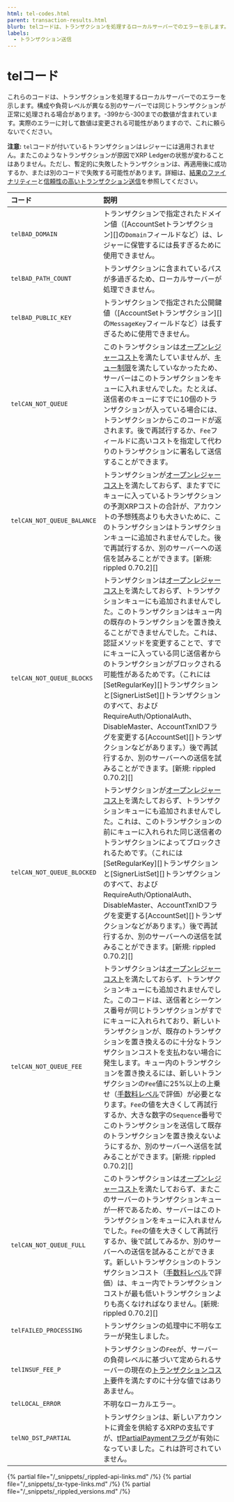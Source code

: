 ```yaml
---
html: tel-codes.html
parent: transaction-results.html
blurb: telコードは、トランザクションを処理するローカルサーバーでのエラーを示します。
labels:
  - トランザクション送信
---
```

# telコード

これらのコードは、トランザクションを処理するローカルサーバーでのエラーを示します。構成や負荷レベルが異なる別のサーバーでは同じトランザクションが正常に処理される場合があります。-399から-300までの数値が含まれています。実際のエラーに対して数値は変更される可能性がありますので、これに頼らないでください。

**注意:** `tel`コードが付いているトランザクションはレジャーには適用されません。またこのようなトランザクションが原因でXRP Ledgerの状態が変わることはありません。ただし、暫定的に失敗したトランザクションは、再適用後に成功するか、または別のコードで失敗する可能性があります。詳細は、[結果のファイナリティー](finality-of-results.html)と[信頼性の高いトランザクション送信](reliable-transaction-submission.html)を参照してください。

| コード                  | 説明                                          |
|:----------------------|:-----------------------------------------------------|
| `telBAD_DOMAIN`        | トランザクションで指定されたドメイン値（[AccountSetトランザクション][]の`Domain`フィールドなど）は、レジャーに保管するには長すぎるために使用できません。 |
| `telBAD_PATH_COUNT`    | トランザクションに含まれているパスが多過ぎるため、ローカルサーバーが処理できません。 |
| `telBAD_PUBLIC_KEY`   | トランザクションで指定された公開鍵値（[AccountSetトランザクション][]の`MessageKey`フィールドなど）は長すぎるために使用できません。 |
| `telCAN_NOT_QUEUE`    | このトランザクションは[オープンレジャーコスト](transaction-cost.html)を満たしていませんが、[キュー制限](transaction-queue.html#キューの制約事項)を満たしていなかったため、サーバーはこのトランザクションをキューに入れませんでした。たとえば、送信者のキューにすでに10個のトランザクションが入っている場合には、トランザクションからこのコードが返されます。後で再試行するか、`Fee`フィールドに高いコストを指定して代わりのトランザクションに署名して送信することができます。 |
| `telCAN_NOT_QUEUE_BALANCE` | トランザクションが[オープンレジャーコスト](transaction-cost.html)を満たしておらず、またすでにキューに入っているトランザクションの予測XRPコストの合計が、アカウントの予想残高よりも大きいために、このトランザクションはトランザクションキューに追加されませんでした。後で再試行するか、別のサーバーへの送信を試みることができます。[新規: rippled 0.70.2][] |
| `telCAN_NOT_QUEUE_BLOCKS` | トランザクションは[オープンレジャーコスト](transaction-cost.html)を満たしておらず、トランザクションキューにも追加されませんでした。このトランザクションはキュー内の既存のトランザクションを置き換えることができませんでした。これは、認証メソッドを変更することで、すでにキューに入っている同じ送信者からのトランザクションがブロックされる可能性があるためです。（これには[SetRegularKey][]トランザクションと[SignerListSet][]トランザクションのすべて、およびRequireAuth/OptionalAuth、DisableMaster、AccountTxnIDフラグを変更する[AccountSet][]トランザクションなどがあります。）後で再試行するか、別のサーバーへの送信を試みることができます。[新規: rippled 0.70.2][] |
| `telCAN_NOT_QUEUE_BLOCKED` | トランザクションが[オープンレジャーコスト](transaction-cost.html)を満たしておらず、トランザクションキューにも追加されませんでした。これは、このトランザクションの前にキューに入れられた同じ送信者のトランザクションによってブロックされるためです。（これには[SetRegularKey][]トランザクションと[SignerListSet][]トランザクションのすべて、およびRequireAuth/OptionalAuth、DisableMaster、AccountTxnIDフラグを変更する[AccountSet][]トランザクションなどがあります。）後で再試行するか、別のサーバーへの送信を試みることができます。[新規: rippled 0.70.2][] |
| `telCAN_NOT_QUEUE_FEE` | トランザクションは[オープンレジャーコスト](transaction-cost.html)を満たしておらず、トランザクションキューにも追加されませんでした。このコードは、送信者とシーケンス番号が同じトランザクションがすでにキューに入れられており、新しいトランザクションが、既存のトランザクションを置き換えるのに十分なトランザクションコストを支払わない場合に発生します。キュー内のトランザクションを置き換えるには、新しいトランザクションの`Fee`値に25%以上の上乗せ（[手数料レベル](transaction-cost.html#手数料レベル)で評価）が必要となります。`Fee`の値を大きくして再試行するか、大きな数字の`Sequence`番号でこのトランザクションを送信して既存のトランザクションを置き換えないようにするか、別のサーバーへ送信を試みることができます。[新規: rippled 0.70.2][] |
| `telCAN_NOT_QUEUE_FULL` | このトランザクションは[オープンレジャーコスト](transaction-cost.html)を満たしておらず、またこのサーバーのトランザクションキューが一杯であるため、サーバーはこのトランザクションをキューに入れませんでした。`Fee`の値を大きくして再試行するか、後で試してみるか、別のサーバーへの送信を試みることができます。新しいトランザクションのトランザクションコスト（[手数料レベル](transaction-cost.html#手数料レベル)で評価）は、キュー内でトランザクションコストが最も低いトランザクションよりも高くなければなりません。[新規: rippled 0.70.2][] |
| `telFAILED_PROCESSING` | トランザクションの処理中に不明なエラーが発生しました。 |
| `telINSUF_FEE_P`       | トランザクションの`Fee`が、サーバーの負荷レベルに基づいて定められるサーバーの現在の[トランザクションコスト](transaction-cost.html)要件を満たすのに十分な値ではありあません。 |
| `telLOCAL_ERROR`        | 不明なローカルエラー。                             |
| `telNO_DST`_`PARTIAL`   | トランザクションは、新しいアカウントに資金を供給するXRPの支払ですが、[tfPartialPaymentフラグ](partial-payments.html)が有効になっていました。これは許可されていません。 |

<!--{# common link defs #}-->
{% partial file="/_snippets/_rippled-api-links.md" /%}
{% partial file="/_snippets/_tx-type-links.md" /%}
{% partial file="/_snippets/_rippled_versions.md" /%}
